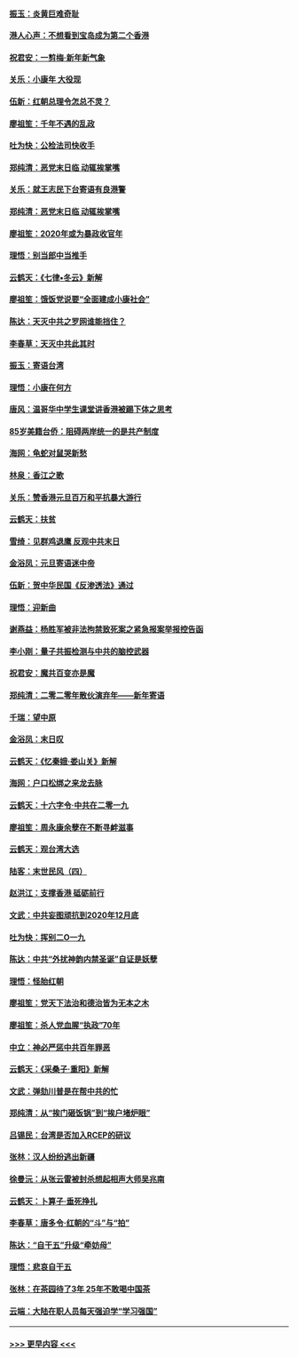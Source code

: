 #### [振玉：炎黄巨难奇耻](../pages/nsc993/n11779632.md?t=01100011) 
#### [港人心声：不想看到宝岛成为第二个香港](../pages/nsc993/n11778817.md?t=01100011) 
#### [祝君安：一剪梅‧新年新气象](../pages/nsc993/n11776340.md?t=01100011) 
#### [关乐：小康年 大役现](../pages/nsc993/n11774213.md?t=01100011) 
#### [伍新：红朝总理令怎总不灵？](../pages/nsc993/n11770813.md?t=01100011) 
#### [廖祖笙：千年不遇的乱政](../pages/nsc993/n11770373.md?t=01100011) 
#### [吐为快：公检法司快收手](../pages/nsc993/n11770359.md?t=01100011) 
#### [郑纯清：恶党末日临 动辄挨掌嘴](../pages/nsc993/n11769912.md?t=01100011) 
#### [关乐：就王志民下台寄语有良港警](../pages/nsc993/n11769903.md?t=01100011) 
#### [郑纯清：恶党末日临 动辄挨掌嘴](../pages/nsc993/n11769356.md?t=01100011) 
#### [廖祖笙：2020年或为暴政收官年](../pages/nsc993/n11768216.md?t=01100011) 
#### [理悟：别当郎中当推手](../pages/nsc993/n11768243.md?t=01100011) 
#### [云鹤天：《七律▪冬云》新解](../pages/nsc993/n11768204.md?t=01100011) 
#### [廖祖笙：饿饭党说要“全面建成小康社会”](../pages/nsc993/n11767482.md?t=01100011) 
#### [陈达：天灭中共之罗网谁能挡住？](../pages/nsc993/n11767465.md?t=01100011) 
#### [李春草：天灭中共此其时](../pages/nsc993/n11767452.md?t=01100011) 
#### [振玉：寄语台湾](../pages/nsc993/n11767432.md?t=01100011) 
#### [理悟：小康在何方](../pages/nsc993/n11767394.md?t=01100011) 
#### [唐风：温哥华中学生课堂讲香港被踢下体之思考](../pages/nsc993/n11766848.md?t=01100011) 
#### [85岁美籍台侨：阻碍两岸统一的是共产制度](../pages/nsc993/n11765043.md?t=01100011) 
#### [海网：龟蛇对鼠哭新愁](../pages/nsc993/n11764895.md?t=01100011) 
#### [林泉：香江之歌](../pages/nsc993/n11764415.md?t=01100011) 
#### [关乐：赞香港元旦百万和平抗暴大游行](../pages/nsc993/n11764382.md?t=01100011) 
#### [云鹤天：扶贫](../pages/nsc993/n11764245.md?t=01100011) 
#### [雪绮：见群鸡退鹰  反观中共末日](../pages/nsc993/n11762112.md?t=01100011) 
#### [金浴凤：元旦寄语迷中帝](../pages/nsc993/n11761788.md?t=01100011) 
#### [伍新：贺中华民国《反渗透法》通过](../pages/nsc993/n11761994.md?t=01100011) 
#### [理悟：迎新曲](../pages/nsc993/n11761152.md?t=01100011) 
#### [谢燕益：杨胜军被非法拘禁致死案之紧急报案举报控告函](../pages/nsc993/n11756134.md?t=01100011) 
#### [李小刚：量子共振检测与中共的脑控武器](../pages/nsc993/n11754518.md?t=01100011) 
#### [祝君安：魔共百变亦是魔](../pages/nsc993/n11754469.md?t=01100011) 
#### [郑纯清：二零二零年散伙演弃年——新年寄语](../pages/nsc993/n11754195.md?t=01100011) 
#### [千瑞：望中原](../pages/nsc993/n11754159.md?t=01100011) 
#### [金浴凤：末日叹](../pages/nsc993/n11752359.md?t=01100011) 
#### [云鹤天：《忆秦娥‧娄山关》新解](../pages/nsc993/n11752348.md?t=01100011) 
#### [海网：户口松绑之来龙去脉](../pages/nsc993/n11752328.md?t=01100011) 
#### [云鹤天：十六字令‧中共在二零一九](../pages/nsc993/n11752305.md?t=01100011) 
#### [廖祖笙：周永康余孽在不断寻衅滋事](../pages/nsc993/n11751013.md?t=01100011) 
#### [云鹤天：观台湾大选](../pages/nsc993/n11751007.md?t=01100011) 
#### [陆客：末世民风（四）](../pages/nsc993/n11749203.md?t=01100011) 
#### [赵洪江：支撑香港 砥砺前行](../pages/nsc993/n11748482.md?t=01100011) 
#### [文武：中共妄图顽抗到2020年12月底](../pages/nsc993/n11748446.md?t=01100011) 
#### [吐为快：挥别二O一九](../pages/nsc993/n11748411.md?t=01100011) 
#### [陈达：中共“外扰神韵内禁圣诞”自证是妖孽](../pages/nsc993/n11748226.md?t=01100011) 
#### [理悟：怪胎红朝](../pages/nsc993/n11748206.md?t=01100011) 
#### [廖祖笙：党天下法治和德治皆为无本之木](../pages/nsc993/n11748135.md?t=01100011) 
#### [廖祖笙：杀人党血腥“执政”70年](../pages/nsc993/n11745144.md?t=01100011) 
#### [中立：神必严惩中共百年罪恶](../pages/nsc993/n11744970.md?t=01100011) 
#### [云鹤天：《采桑子‧重阳》新解](../pages/nsc993/n11744948.md?t=01100011) 
#### [文武：弹劾川普是在帮中共的忙](../pages/nsc993/n11744758.md?t=01100011) 
#### [郑纯清：从“挨门砸饭锅”到“挨户堵炉眼”](../pages/nsc993/n11744745.md?t=01100011) 
#### [吕锡民：台湾是否加入RCEP的研议](../pages/nsc993/n11744701.md?t=01100011) 
#### [张林：汉人纷纷逃出新疆](../pages/nsc993/n11743530.md?t=01100011) 
#### [徐曼沅：从张云雷被封杀想起相声大师吴兆南](../pages/nsc993/n11741816.md?t=01100011) 
#### [云鹤天：卜算子‧垂死挣扎](../pages/nsc993/n11739956.md?t=01100011) 
#### [李春草：唐多令‧红朝的“斗”与“拍”](../pages/nsc993/n11739830.md?t=01100011) 
#### [陈达：“自干五”升级“牵妨母”](../pages/nsc993/n11739724.md?t=01100011) 
#### [理悟：悲哀自干五](../pages/nsc993/n11739547.md?t=01100011) 
#### [张林：在茶园待了3年 25年不敢喝中国茶](../pages/nsc993/n11739240.md?t=01100011) 
#### [云端：大陆在职人员每天强迫学“学习强国”](../pages/nsc993/n11738735.md?t=01100011) 

----
#### [ >>> 更早内容 <<< ](../indexes/nsc993-earlier.md)
